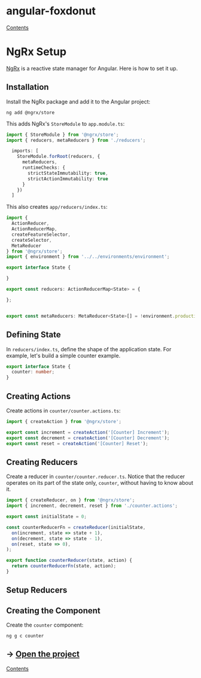 # angular-foxdonut

[Contents](../README.md#angular-foxdonut)

# NgRx Setup

[NgRx](https://ngrx.io/) is a reactive state manager for Angular. Here is how to set it up.

## Installation

Install the NgRx package and add it to the Angular project:

```
ng add @ngrx/store
```

This adds NgRx's `StoreModule` to `app.module.ts`:

```typescript
import { StoreModule } from '@ngrx/store';
import { reducers, metaReducers } from './reducers';

  imports: [
    StoreModule.forRoot(reducers, {
      metaReducers,
      runtimeChecks: {
        strictStateImmutability: true,
        strictActionImmutability: true
      }
    })
  ]
```

This also creates `app/reducers/index.ts`:

```typescript
import {
  ActionReducer,
  ActionReducerMap,
  createFeatureSelector,
  createSelector,
  MetaReducer
} from '@ngrx/store';
import { environment } from '../../environments/environment';

export interface State {

}

export const reducers: ActionReducerMap<State> = {

};


export const metaReducers: MetaReducer<State>[] = !environment.production ? [] : [];
```

## Defining State

In `reducers/index.ts`, define the shape of the application state. For example, let's build a simple
counter example.

```typescript
export interface State {
  counter: number;
}
```

## Creating Actions

Create actions in `counter/counter.actions.ts`:

```typescript
import { createAction } from '@ngrx/store';

export const increment = createAction('[Counter] Increment');
export const decrement = createAction('[Counter] Decrement');
export const reset = createAction('[Counter] Reset');
```

## Creating Reducers

Create a reducer in `counter/counter.reducer.ts`. Notice that the reducer operates on its part of
the state only, `counter`, without having to know about it.

```typescript
import { createReducer, on } from '@ngrx/store';
import { increment, decrement, reset } from './counter.actions';

export const initialState = 0;

const counterReducerFn = createReducer(initialState,
  on(increment, state => state + 1),
  on(decrement, state => state - 1),
  on(reset, state => 0),
);

export function counterReducer(state, action) {
  return counterReducerFn(state, action);
}
```

## Setup Reducers

## Creating the Component

Create the `counter` component:

```
ng g c counter
```

## &rarr; [Open the project](https://stackblitz.com/github/foxdonut/angular-foxdonut/tree/ngrx-setup?file=src%2Fapp%2Fservices%2Fusername.service.ts)

[Contents](../README.md#angular-foxdonut)

